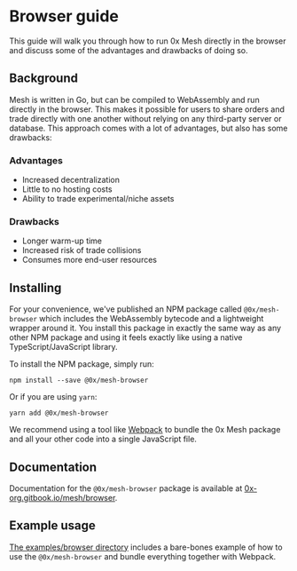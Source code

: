# Browser guide

This guide will walk you through how to run 0x Mesh directly in the browser and discuss some of the advantages and drawbacks of doing so.

## Background

Mesh is written in Go, but can be compiled to WebAssembly and run directly in the browser. This makes it possible for users to share orders and trade directly with one another without relying on any third-party server or database. This approach comes with a lot of advantages, but also has some drawbacks:

### Advantages

* Increased decentralization
* Little to no hosting costs
* Ability to trade experimental/niche assets

### Drawbacks

* Longer warm-up time
* Increased risk of trade collisions
* Consumes more end-user resources 

## Installing

For your convenience, we've published an NPM package called `@0x/mesh-browser` which includes the WebAssembly bytecode and a lightweight wrapper around it. You install this package in exactly the same way as any other NPM package and using it feels exactly like using a native TypeScript/JavaScript library.

To install the NPM package, simply run:

```text
npm install --save @0x/mesh-browser
```

Or if you are using `yarn`:

```text
yarn add @0x/mesh-browser
```

We recommend using a tool like [Webpack](https://webpack.js.org/) to bundle the 0x Mesh package and all your other code into a single JavaScript file.

## Documentation

Documentation for the `@0x/mesh-browser` package is available at [0x-org.gitbook.io/mesh/browser](https://0x-org.gitbook.io/mesh/browser).

## Example usage

[The examples/browser directory](https://github.com/0xProject/0x-mesh/tree/9e86d4d3bf18fb19c9bbf04dcd3321490c819ba4/examples/browser/README.md) includes a bare-bones example of how to use the `@0x/mesh-browser` and bundle everything together with Webpack.

